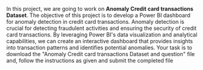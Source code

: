 In this project, we are going to work on **Anomaly Credit card transactions Dataset**.
The objective of this project is to develop a Power BI dashboard for anomaly detection in credit card transactions. 
Anomaly detection is crucial for detecting fraudulent activities and ensuring the security of credit card transactions. 
By leveraging Power BI's data visualization and analytical capabilities, we can create an interactive dashboard that provides insights into transaction patterns and identifies potential anomalies. 
Your task is to download the "Anomaly Credit card transactions Dataset and question" file and, follow the instructions as given and submit the completed file
